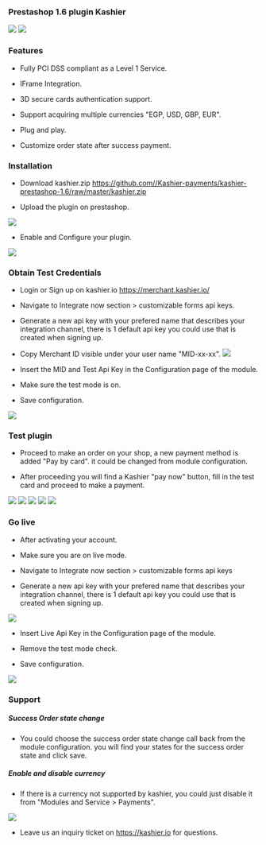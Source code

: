 

### Prestashop 1.6 plugin Kashier 

![](https://raw.githubusercontent.com/Kashier-payments/kashier-prestashop-1.6/master/kashier-logo.png)
![](https://raw.githubusercontent.com/Kashier-payments/kashier-prestashop-1.6/master/presta-logo.png)

### Features

- Fully PCI DSS compliant as a Level 1 Service.

- IFrame Integration.

- 3D secure cards authentication support.

- Support acquiring multiple currencies "EGP, USD, GBP, EUR".

- Plug and play.

- Customize order state after success payment.


### Installation

- Download kashier.zip https://github.com//Kashier-payments/kashier-prestashop-1.6/raw/master/kashier.zip

- Upload the plugin on prestashop.

![](https://raw.githubusercontent.com/Kashier-payments/kashier-prestashop-1.6/master/steps/install-1-upload%20plugin.png)

- Enable and Configure your plugin.

![](https://raw.githubusercontent.com/Kashier-payments/kashier-prestashop-1.6/master/steps/install-2-success%20installation.png)
### Obtain Test Credentials

- Login or Sign up on kashier.io https://merchant.kashier.io/

- Navigate to Integrate now section > customizable forms api keys.

- Generate a new api key with your prefered name that describes your integration channel, there is 1 default api key you could use that is created when signing up.

- Copy Merchant ID visible under your user name "MID-xx-xx".
![](https://raw.githubusercontent.com/Kashier-payments/kashier-prestashop-1.6/master/steps/install-3-obtain%20test%20api%20keys.png)

- Insert the MID and Test Api Key in the Configuration page of the module.

- Make sure the test mode is on.

- Save configuration.

![](https://raw.githubusercontent.com/Kashier-payments/kashier-prestashop-1.6/master/steps/install-4-insert%20test%20configuration.png)

### Test plugin 

- Proceed to make an order on your shop, a new payment method is added "Pay by card". it could be changed from module configuration.

- After proceeding you will find a Kashier "pay now" button, fill in the test card and proceed to make a payment.

![](https://raw.githubusercontent.com/Kashier-payments/kashier-prestashop-1.6/master/steps/install-5-Method%20appears%20in%20payment%20section.png)
![](https://raw.githubusercontent.com/Kashier-payments/kashier-prestashop-1.6/master/steps/install-6-pay%20now%20button.png)
![](https://raw.githubusercontent.com/Kashier-payments/kashier-prestashop-1.6/master/steps/install-7-0-iframe-%20render.png)
![](https://raw.githubusercontent.com/Kashier-payments/kashier-prestashop-1.6/master/steps/install-7-1-Order%20Accepted%20screen.png)
![](https://raw.githubusercontent.com/Kashier-payments/kashier-prestashop-1.6/master/steps/install-7-2-Orders%20payment%20accepted%20and%20transaction%20id.png)
### Go live

- After activating your account.

- Make sure you are on live mode.

- Navigate to Integrate now section > customizable forms api keys

- Generate a new api key with your prefered name that describes your integration channel, there is 1 default api key you could use that is created when signing up.

![](https://raw.githubusercontent.com/Kashier-payments/kashier-prestashop-1.6/master/steps/install-8-0-Live%20api%20keys.png)

- Insert Live Api Key in the Configuration page of the module.

- Remove the test mode check.

- Save configuration.

![](https://raw.githubusercontent.com/Kashier-payments/kashier-prestashop-1.6/master/steps/install-8-1-Live%20configuration.png)

### Support
##### Success Order state change

- You could choose the success order state change call back from the module configuration. you will find your states for the success order state and click save.

##### Enable and disable currency
- If there is a currency not supported by kashier, you could just disable it from "Modules and Service > Payments".

![](https://raw.githubusercontent.com/Kashier-payments/kashier-prestashop-1.6/master/steps/install-9-Enable%20and%20disable%20kashier%20on%20currencies.png)

- Leave us an inquiry ticket on https://kashier.io for questions.


